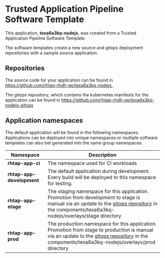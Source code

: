 # Trusted Application Pipeline Software Template

This application, **texa6a3kq-nodejs**, was created from a Trusted Application Pipeline Software Template.

The software templates create a new source and gitops deployment repositories with a sample source application. 

## Repositories

The source code for your application can be found in [https://github.com/rhtap-rhdh-qe/texa6a3kq-nodejs ](https://github.com/rhtap-rhdh-qe/texa6a3kq-nodejs ).
 
The gitops repository, which contains the kubernetes manifests for the application can be found in 
[https://github.com/rhtap-rhdh-qe/texa6a3kq-nodejs-gitops ](https://github.com/rhtap-rhdh-qe/texa6a3kq-nodejs-gitops ) 

## Application namespaces 

The default application will be found in the following namespaces. Applications can be deployed into unique namespaces or multiple software templates can also bet generated into the same group namespaces.  

|  Namespace   |  Description   |  
| -------- | -------- |
| **rhtap-app-ci** | The namespace used for CI workloads |
| **rhtap-app-development** | The default application during development. Every build will be deployed to this namespace for testing. |
| **rhtap-app-stage** | The staging namespace for this application. Promotion from development to stage is manual via an update to the [gitops repository](https://github.com/rhtap-rhdh-qe/texa6a3kq-nodejs-gitops ) in the components/texa6a3kq-nodejs/overlays/stage directory |
| **rhtap-app-prod** | The production namespace for this application. Promotion from stage to production is manual via an update to the [gitops repository](https://github.com/rhtap-rhdh-qe/texa6a3kq-nodejs-gitops ) in the components/texa6a3kq-nodejs/overlays/prod directory |